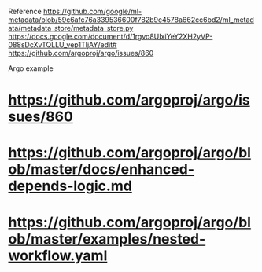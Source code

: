 Reference 
https://github.com/google/ml-metadata/blob/59c6afc76a339536600f782b9c4578a662cc6bd2/ml_metadata/metadata_store/metadata_store.py
https://docs.google.com/document/d/1rgvo8UIxiYeY2XH2yVP-088sDcXvTQLLU_vep1TIjAY/edit#
https://github.com/argoproj/argo/issues/860

Argo example
# https://github.com/argoproj/argo/issues/860
# https://github.com/argoproj/argo/blob/master/docs/enhanced-depends-logic.md
# https://github.com/argoproj/argo/blob/master/examples/nested-workflow.yaml
